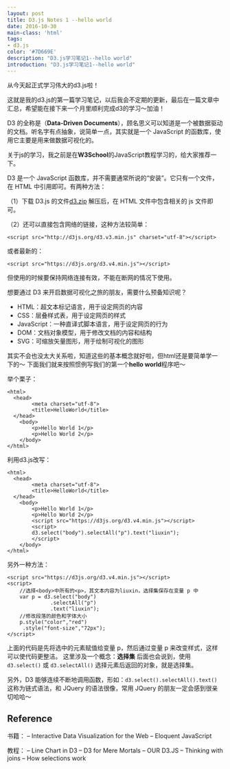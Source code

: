 ```yaml
---
layout: post
title: D3.js Notes 1 --hello world
date: 2016-10-30
main-class: 'html'
tags:
- d3.js
color: '#7D669E'
description: "D3.js学习笔记1--hello world"
introduction: "D3.js学习笔记1--hello world"
---
```

从今天起正式学习伟大的d3.js啦！

这就是我的d3.js的第一篇学习笔记，以后我会不定期的更新，最后在一篇文章中汇总，希望能在接下来一个月里顺利完成d3的学习～加油！

D3 的全称是（**Data-Driven Documents**），顾名思义可以知道是一个被数据驱动的文档。听名字有点抽象，说简单一点，其实就是一个 JavaScript 的函数库，使用它主要是用来做数据可视化的。

关于js的学习，我之前是在**W3School**的JavaScript教程学习的，给大家推荐一下。

D3 是一个 JavaScript 函数库，并不需要通常所说的“安装”。它只有一个文件，在 HTML 中引用即可。有两种方法：

（1）下载 D3.js 的文件[d3.zip](https://github.com/mbostock/d3/releases/download/v3.4.8/d3.zip)
解压后，在 HTML 文件中包含相关的 js 文件即可。

（2）还可以直接包含网络的链接，这种方法较简单：

`<script src="http://d3js.org/d3.v3.min.js" charset="utf-8"></script>`

或者最新的：

`<script src="https://d3js.org/d3.v4.min.js"></script>`

但使用的时候要保持网络连接有效，不能在断网的情况下使用。

想要通过 D3 来开启数据可视化之旅的朋友，需要什么预备知识呢？

- HTML：超文本标记语言，用于设定网页的内容
- CSS：层叠样式表，用于设定网页的样式
- JavaScript：一种直译式脚本语言，用于设定网页的行为
- DOM：文档对象模型，用于修改文档的内容和结构
- SVG：可缩放矢量图形，用于绘制可视化的图形

其实不会也没太大关系啦，知道这些的基本概念就好啦，但html还是要简单学一下的～ 下面我们就来按照惯例写我们的第一个**hello world**程序吧～

举个栗子：

	<html> 
	  <head> 
	        <meta charset="utf-8"> 
	        <title>HelloWorld</title> 
	  </head> 
	    <body> 
	        <p>Hello World 1</p>
	        <p>Hello World 2</p>
	    </body> 
	</html>

利用d3.js改写：

	<html> 
	  <head> 
	        <meta charset="utf-8"> 
	        <title>HelloWorld</title> 
	  </head> 
	    <body> 
	        <p>Hello World 1</p>
	        <p>Hello World 2</p>
	        <script src="https://d3js.org/d3.v4.min.js"></script> 
	        <script>  
	        d3.select("body").selectAll("p").text("liuxin");      
	        </script> 
	    </body> 
	</html>

另外一种方法：

	<script src="https://d3js.org/d3.v4.min.js"></script> 
    <script>  
    	//选择<body>中所有的<p>，其文本内容为liuxin，选择集保存在变量 p 中
		var p = d3.select("body")
		          .selectAll("p")
		          .text("liuxin");
		//修改段落的颜色和字体大小
		p.style("color","red")
		 .style("font-size","72px");    
    </script> 

上面的代码是先将选中的元素赋值给变量 p，然后通过变量 p 来改变样式，这样可以使代码更整洁。
这里涉及一个概念：**选择集** 后面也会说到，使用 `d3.select()` 或 `d3.selectAll()` 选择元素后返回的对象，就是选择集。

另外，D3 能够连续不断地调用函数，形如：`d3.select().selectAll().text()`
这称为链式语法，和 JQuery 的语法很像，常用 JQuery 的朋友一定会感到很亲切哈哈～


## Reference

书籍：
– Interactive Data Visualization for the Web
– Eloquent JavaScript

教程：
– Line Chart in D3
– D3 for Mere Mortals
– OUR D3.JS
– Thinking with joins
– How selections work
